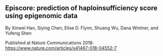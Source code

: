 ## Episcore: prediction of haploinsufficiency score using epigenomic data

By Xinwei Han, Siying Chen, Elise D. Flynn, Shuang Wu, Dana Wintner, and Yufeng Shen

Published at Nature Communications 2018: https://www.nature.com/articles/s41467-018-04552-7

 
